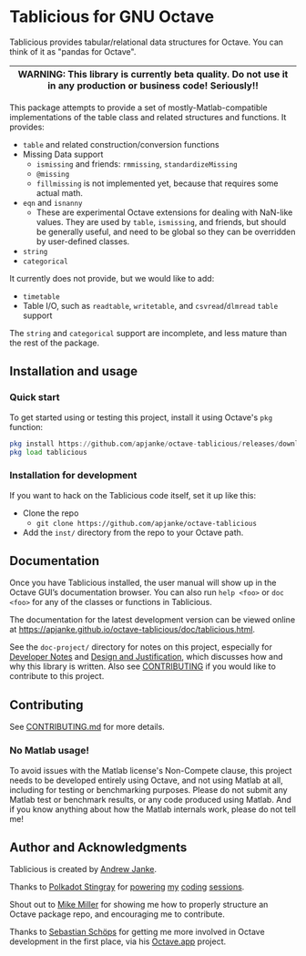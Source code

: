 # Tablicious for GNU Octave

Tablicious provides tabular/relational data structures for Octave. You can think of it as "pandas for Octave".

| WARNING: This library is currently beta quality. Do not use it in any production or business code! Seriously!! |
| ---- |

This package attempts to provide a set of mostly-Matlab-compatible implementations of the table class and related structures and functions.
It provides:

* `table` and related construction/conversion functions
* Missing Data support
  * `ismissing` and friends: `rmmissing`, `standardizeMissing`
  * `@missing`
  * `fillmissing` is not implemented yet, because that requires some actual math.
* `eqn` and `isnanny`
  * These are experimental Octave extensions for dealing with NaN-like values. They are used by `table`, `ismissing`, and friends, but should be generally useful, and need to be global so they can be overridden by user-defined classes.
* `string`
* `categorical`

It currently does not provide, but we would like to add:

* `timetable`
* Table I/O, such as `readtable`, `writetable`, and `csvread`/`dlmread` `table` support

The `string` and `categorical` support are incomplete, and less mature than the rest of the package.

## Installation and usage

### Quick start

To get started using or testing this project, install it using Octave's `pkg` function:

```octave
pkg install https://github.com/apjanke/octave-tablicious/releases/download/v0.3.7/tablicious-0.3.7.tar.gz
pkg load tablicious
```

### Installation for development

If you want to hack on the Tablicious code itself, set it up like this:

* Clone the repo
  * `git clone https://github.com/apjanke/octave-tablicious`
* Add the `inst/` directory from the repo to your Octave path.

## Documentation

Once you have Tablicious installed, the user manual will show up in the Octave GUI’s documentation browser.
You can also run `help <foo>` or `doc <foo>` for any of the classes or functions in Tablicious.

The documentation for the latest development version can be viewed online at <https://apjanke.github.io/octave-tablicious/doc/tablicious.html>.

See the `doc-project/` directory for notes on this project, especially for [Developer Notes](doc-project/Developer-Notes.md) and [Design and Justification](doc-project/Design-and-Justification.md), which discusses how and why this library is written.
Also see [CONTRIBUTING](CONTRIBUTING.md) if you would like to contribute to this project.

## Contributing

See [CONTRIBUTING.md](CONTRIBUTING.md) for more details.

### No Matlab usage!

To avoid issues with the Matlab license's Non-Compete clause, this project needs to be developed entirely using Octave, and not using Matlab at all, including for testing or benchmarking purposes. Please do not submit any Matlab test or benchmark results, or any code produced using Matlab. And if you know anything about how the Matlab internals work, please do not tell me!

## Author and Acknowledgments

Tablicious is created by [Andrew Janke](https://apjanke.net).

Thanks to [Polkadot Stingray](https://polkadotstingray-official.jimdo.com/) for [powering](https://www.youtube.com/watch?v=3ad4NsEy1tg) [my](https://www.youtube.com/watch?v=-zlq6eMycLA) [coding](https://www.youtube.com/watch?v=1z4RosaB-UQ) [sessions](https://www.youtube.com/watch?v=p6oVXuLsbxM).

Shout out to [Mike Miller](https://mtmxr.com/) for showing me how to properly structure an Octave package repo, and encouraging me to contribute.

Thanks to [Sebastian Schöps](https://github.com/schoeps) for getting me more involved in Octave development in the first place, via his [Octave.app](https://octave-app.org) project.
